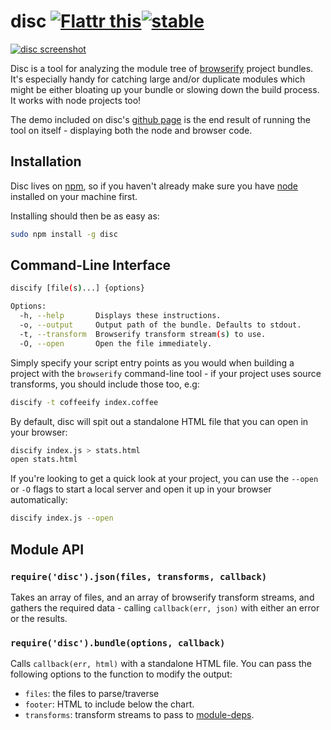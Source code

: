 # disc [![Flattr this](http://api.flattr.com/button/flattr-badge-large.png)](http://flattr.com/thing/1726646/hughskdisc-on-GitHub)[![stable](http://hughsk.github.io/stability-badges/dist/stable.svg)](http://github.com/hughsk/stability-badges) #

[![disc screenshot](http://hughsk.github.io/disc/img/screenshot.png)](http://hughsk.github.io/disc)

Disc is a tool for analyzing the module tree of
[browserify](http://browserify.org) project bundles. It's especially handy
for catching large and/or duplicate modules which might be either bloating up
your bundle or slowing down the build process. It works with node projects too!

The demo included on disc's [github page](http://hughsk.github.io/disc)
is the end result of running the tool on itself - displaying both the node
and browser code.

## Installation ##

Disc lives on [npm](http://npmjs.org/package/npm), so if you haven't already
make sure you have [node](http://nodejs.org/) installed on your machine first.

Installing should then be as easy as:

``` bash
sudo npm install -g disc
```

## Command-Line Interface ##

``` bash
discify [file(s)...] {options}

Options:
  -h, --help       Displays these instructions.
  -o, --output     Output path of the bundle. Defaults to stdout.
  -t, --transform  Browserify transform stream(s) to use.
  -O, --open       Open the file immediately.
```

Simply specify your script entry points as you would when building a project
with the `browserify` command-line tool - if your project uses source
transforms, you should include those too, e.g:

``` bash
discify -t coffeeify index.coffee
```

By default, disc will spit out a standalone HTML file that you can open
in your browser:

``` bash
discify index.js > stats.html
open stats.html
```

If you're looking to get a quick look at your project, you can use the `--open`
or `-O` flags to start a local server and open it up in your browser
automatically:

``` bash
discify index.js --open
```

## Module API ##

### `require('disc').json(files, transforms, callback)` ###

Takes an array of files, and an array of browserify transform streams,
and gathers the required data - calling `callback(err, json)` with either an
error or the results.

### `require('disc').bundle(options, callback)` ###

Calls `callback(err, html)` with a standalone HTML file. You can pass the
following options to the function to modify the output:

* `files`: the files to parse/traverse
* `footer`: HTML to include below the chart.
* `transforms`: transform streams to pass to
  [module-deps](http://ghub.io/module-deps).
